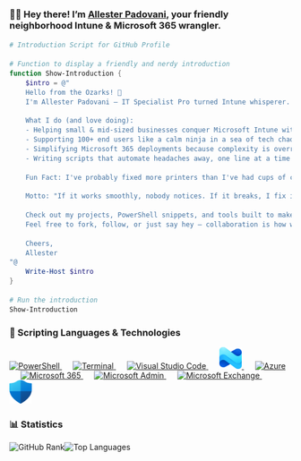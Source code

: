 ### 👨‍💻 Hey there! I’m [Allester Padovani](https://www.linkedin.com/in/allester-padovani/), your friendly neighborhood Intune & Microsoft 365 wrangler.

```powershell
# Introduction Script for GitHub Profile

# Function to display a friendly and nerdy introduction
function Show-Introduction {
    $intro = @"
    Hello from the Ozarks! 🌄  
    I'm Allester Padovani — IT Specialist Pro turned Intune whisperer.  

    What I do (and love doing):
    - Helping small & mid-sized businesses conquer Microsoft Intune with confidence 💼🛠️  
    - Supporting 100+ end users like a calm ninja in a sea of tech chaos 🧘‍♂️  
    - Simplifying Microsoft 365 deployments because complexity is overrated ☁️✨  
    - Writing scripts that automate headaches away, one line at a time 🧾⚡  

    Fun Fact: I've probably fixed more printers than I've had cups of coffee. And I drink a *lot* of coffee. ☕😄 

    Motto: "If it works smoothly, nobody notices. If it breaks, I fix it faster than you can reboot."  

    Check out my projects, PowerShell snippets, and tools built to make IT life just a bit saner.  
    Feel free to fork, follow, or just say hey — collaboration is how we all level up. 🙌

    Cheers,  
    Allester
"@
    Write-Host $intro
}

# Run the introduction
Show-Introduction

```

### 🤖 Scripting Languages & Technologies

<p>
  <a href="https://docs.microsoft.com/powershell/" target="_blank">
    <img src="https://cdn.jsdelivr.net/gh/devicons/devicon/icons/powershell/powershell-original.svg" alt="PowerShell" title="PowerShell" width="40"/>
  </a>&nbsp;&nbsp;&nbsp;&nbsp;

  <a href="https://en.wikipedia.org/wiki/Command-line_interface" target="_blank">
    <img src="https://raw.githubusercontent.com/homarr-labs/dashboard-icons/main/svg/terminal.svg" alt="Terminal" title="Terminal" width="40"/>
  </a>&nbsp;&nbsp;&nbsp;&nbsp;

  <a href="https://code.visualstudio.com/" target="_blank">
    <img src="https://raw.githubusercontent.com/homarr-labs/dashboard-icons/main/svg/visual-studio-code.svg" alt="Visual Studio Code" title="Visual Studio Code" width="40"/>
  </a>&nbsp;&nbsp;&nbsp;&nbsp;

  <a href="https://learn.microsoft.com/mem/intune/" target="_blank">
    <img src="https://raw.githubusercontent.com/homarr-labs/dashboard-icons/main/svg/microsoft-intune.svg" alt="Intune" title="Intune" width="40"/>
  </a>&nbsp;&nbsp;&nbsp;&nbsp;

  <a href="https://azure.microsoft.com/" target="_blank">
    <img src="https://raw.githubusercontent.com/homarr-labs/dashboard-icons/main/svg/microsoft-azure.svg" alt="Azure" title="Azure" width="40"/>
  </a>&nbsp;&nbsp;&nbsp;&nbsp;

  <a href="https://www.microsoft.com/microsoft-365" target="_blank">
    <img src="https://raw.githubusercontent.com/homarr-labs/dashboard-icons/main/svg/microsoft-365.svg" alt="Microsoft 365" title="Microsoft 365" width="40"/>
  </a>&nbsp;&nbsp;&nbsp;&nbsp;

  <a href="https://admin.microsoft.com/" target="_blank">
    <img src="https://raw.githubusercontent.com/homarr-labs/dashboard-icons/main/svg/microsoft-365-admin-center.svg" alt="Microsoft Admin" title="Microsoft Admin" width="40"/>
  </a>&nbsp;&nbsp;&nbsp;&nbsp;

  <a href="https://exchange.microsoft.com/" target="_blank">
    <img src="https://raw.githubusercontent.com/homarr-labs/dashboard-icons/main/svg/microsoft-exchange.svg" alt="Microsoft Exchange" title="Microsoft Exchange" width="40"/>
  </a>&nbsp;&nbsp;&nbsp;&nbsp;

  <a href="https://www.microsoft.com/security/business/microsoft-defender" target="_blank">
    <img src="https://raw.githubusercontent.com/homarr-labs/dashboard-icons/main/svg/microsoft-defender.svg" alt="Microsoft Defender" title="Microsoft Defender" width="40"/>
  </a>
</p>

### 📊 Statistics

<a href="https://github.com/IntuneAdministrator">
  <img 
    align="left" 
    alt="GitHub Rank" 
    height="200" 
    src="https://github-readme-stats.vercel.app/api?username=IntuneAdministrator&rank_icon=github&show_icons=true&theme=dark" 
  />
</a>

<a href="https://github.com/IntuneAdministrator">
  <img 
    align="left" 
    alt="Top Languages" 
    height="200" 
    src="https://github-readme-stats.vercel.app/api/top-langs/?username=IntuneAdministrator&theme=dark&layout=compact&custom_title=Technologies&langs_count=9" 
  />
</a>
